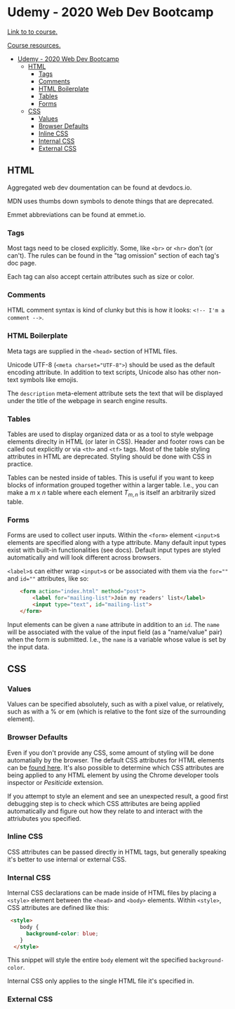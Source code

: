 # Udemy - 2020 Web Dev Bootcamp

[Link to to course.](https://apple.udemy.com/course/the-complete-web-development-bootcamp/)

[Course resources.](https://www.appbrewery.co/p/web-development-course-resources/)

- [Udemy - 2020 Web Dev Bootcamp](#udemy---2020-web-dev-bootcamp)
  - [HTML](#html)
    - [Tags](#tags)
    - [Comments](#comments)
    - [HTML Boilerplate](#html-boilerplate)
    - [Tables](#tables)
    - [Forms](#forms)
  - [CSS](#css)
    - [Values](#values)
    - [Browser Defaults](#browser-defaults)
    - [Inline CSS](#inline-css)
    - [Internal CSS](#internal-css)
    - [External CSS](#external-css)

## HTML

Aggregated web dev doumentation can be found at devdocs.io.

MDN uses thumbs down symbols to denote things that are deprecated.

Emmet abbreviations can be found at emmet.io.

### Tags

Most tags need to be closed explicitly. Some, like `<br>` or `<hr>` don't (or can't). The rules can be found in the "tag omission" section of each tag's doc page.

Each tag can also accept certain attributes such as size or color.

### Comments

HTML comment syntax is kind of clunky but this is how it looks: `<!-- I'm a comment -->`.

### HTML Boilerplate

Meta tags are supplied in the `<head>` section of HTML files.

Unicode UTF-8 (`<meta charset="UTF-8">`) should be used as the default encoding attribute. In addition to text scripts, Unicode also has other non-text symbols like emojis.

The `description` meta-element attribute sets the text that will be displayed under the title of the webpage in search engine results.

### Tables

Tables are used to display organized data or as a tool to style webpage elements direclty in HTML (or later in CSS). Header and footer rows can be called out explicitly or via `<th>` and `<tf>` tags. Most of the table styling attributes in HTML are deprecated. Styling should be done with CSS in practice.

Tables can be nested inside of tables. This is useful if you want to keep blocks of information grouped together within a larger table. I.e., you can make a $m$ x $n$ table where each element $T_{m, n}$ is itself an arbitrarily sized table.

### Forms

Forms are used to collect user inputs. Within the `<form>` element `<input>`s elements are specified along with a type attribute. Many default input types exist with built-in functionalities (see docs). Default input types are styled automatically and will look different across browsers.

 `<label>`s can either wrap `<input>`s or be associated with them via the `for=""` and `id=""` attributes, like so:

```HTML
    <form action="index.html" method="post">
        <label for="mailing-list">Join my readers' list</label>
        <input type="text", id="mailing-list">
    </form>
```

Input elements can be given a `name` attribute in addition to an `id`. The `name` will be associated with the value of the input field (as a "name/value" pair) when the form is submitted. I.e., the `name` is a variable whose value is set by the input data.

## CSS

### Values

Values can be specified absolutely, such as with a pixel value, or relatively, such as with a % or em (which is relative to the font size of the surrounding element).

### Browser Defaults

Even if you don't provide any CSS, some amount of styling will be done automatially by the browser. The default CSS attributes for HTML elements can be [found here](https://www.w3schools.com/cssref/css_default_values.asp). It's also possible to determine which CSS attributes are being applied to any HTML element by using the Chrome developer tools inspector or *Pesiticide* extension.

If you attempt to style an element and see an unexpected result, a good first debugging step is to check which CSS attributes are being applied automatically and figure out how they relate to and interact with the attriubutes you specified.

### Inline CSS

CSS attributes can be passed directly in HTML tags, but generally speaking it's better to use internal or external CSS.

### Internal CSS

Internal CSS declarations can be made inside of HTML files by placing a `<style>` element between the `<head>` and `<body>` elements. Within `<style>`, CSS attributes are defined like this:

```HTML
 <style>
    body {
      background-color: blue;
    }
  </style>
```

This snippet will style the entire `body` element wit the specified `background-color`.

Internal CSS only applies to the single HTML file it's specified in.

### External CSS
